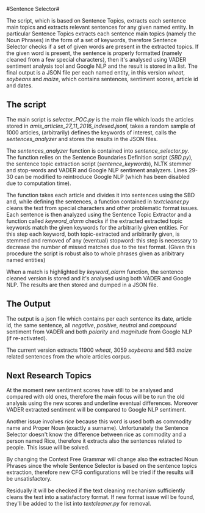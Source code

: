 #Sentence Selector#

The script, which is based on Sentence Topics, extracts each sentence main topics and extracts relevant sentences 
for any given named entity. In particular Sentence Topics extracts each sentence main topics (namely the Noun Phrases) in the form 
of a set of keywords, therefore Sentence Selector checks if a set of given words are present in the extracted topics. 
If the given word is present, the sentence is properly formatted (namely cleaned from a few special characters), then 
it's analysed using VADER sentiment analysis tool and Google NLP and the result is stored in a list.
The final output is a JSON file per each named entity, in this version _wheat_, _soybeans_ and _maize_, which contains sentences, sentiment
scores, article id and dates.

## The script ##
The main script is _selector_POC.py_ is the main file which loads the articles stored in _amis_articles_27_11_2016_indexed.jsonl_,
takes a random sample of 1000 articles, (arbitrarily) defines the keywords of interest, calls the _sentences_analyzer_ and stores the 
results in the JSON files.

The _sentences_analyzer_ function is contained into _sentence_selector.py_. The function relies on the Sentence Boundaries Definition
 script (_SBD.py_), the sentence topic extraction script (_sentence_keywords_), NLTK stemmer and stop-words and VADER and Google NLP
sentiment analyzers. Lines 29-30 can be modified to reintroduce Google NLP (which has been disabled due to computation time).

The function takes each article and divides it into sentences using the SBD and, while defining the sentences, a function contained in
_textcleaner.py_ cleans the text from special characters and other problematic format issues. Each sentence is then analyzed using the 
Sentence Topic Extractor and a function called _keyword_alarm_ checks if the extracted extracted topic keywords match the given keywords
for the arbitrarily given entities. For this step each keyword, both topic-extracted and aribitrarily given, is stemmed and removed of
any (eventual) stopword: this step is necessary to decrease the number of missed matches due to the text format. (Given this procedure
the script is robust also to whole phrases given as aribitrary named entities)

When a match is highlighted by _keyword_alarm_ function, the sentence cleaned version is stored and it's analysed using both
VADER and Google NLP. The results are then stored and dumped in a JSON file.

## The Output ##

The output is a json file which contains per each sentence its date, article id, the same sentence, all _negative_, _positive_, 
_neutral_ and _compound_ sentiment from VADER and both _polarity_ and _magnitude_ from Google NLP (if re-activated).

The current version extracts 11900 _wheat_, 3059 _soybeans_ and 583 _maize_ related sentences from the whole articles corpus.

## Next Research Topics ##

At the moment new sentiment scores have still to be analysed and compared with old ones, therefore the main focus will be to run
the old analysis using the new scores and underline eventual differences. Moreover VADER extracted sentiment will be compared to
Google NLP sentiment.

Another issue  involves _rice_ because this word is used both as commodity name and
Proper Noun (exactly a surname). Unfortunately the Sentence Selector doesn't know the difference between rice as commodity and
a person named Rice, therefore it extracts also the sentences related to people. This issue will be solved.

By changing the Context Free Grammar will change also the extracted Noun Phrases since the whole Sentence Selector is based on 
the sentence topics extraction, therefore new CFG configurations will be tried if the results will be unsatisfactory.

Residually it will be checked if the text cleaning mechanism sufficiently cleans the text into a satisfactory format. If new 
format issue will be found, they'll be added to the list into _textcleaner.py_ for removal.
